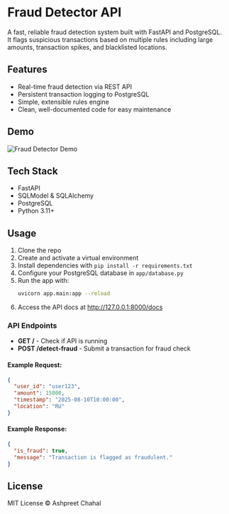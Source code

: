 # Fraud Detector API

A fast, reliable fraud detection system built with FastAPI and PostgreSQL.  
It flags suspicious transactions based on multiple rules including large amounts, transaction spikes, and blacklisted locations.

## Features

- Real-time fraud detection via REST API  
- Persistent transaction logging to PostgreSQL  
- Simple, extensible rules engine  
- Clean, well-documented code for easy maintenance

## Demo
![Fraud Detector Demo](demo.gif)

## Tech Stack

- FastAPI  
- SQLModel & SQLAlchemy  
- PostgreSQL  
- Python 3.11+

## Usage

1. Clone the repo  
2. Create and activate a virtual environment  
3. Install dependencies with `pip install -r requirements.txt`  
4. Configure your PostgreSQL database in `app/database.py`  
5. Run the app with:  
   ```bash
   uvicorn app.main:app --reload
6. Access the API docs at http://127.0.0.1:8000/docs

### API Endpoints
- **GET /** - Check if API is running  
- **POST /detect-fraud** - Submit a transaction for fraud check

#### Example Request:
```json
{
  "user_id": "user123",
  "amount": 15000,
  "timestamp": "2025-08-10T10:00:00",
  "location": "RU"
}
```

#### Example Response:
```json
{
  "is_fraud": true,
  "message": "Transaction is flagged as fraudulent."
}
```

## License
MIT License © Ashpreet Chahal


